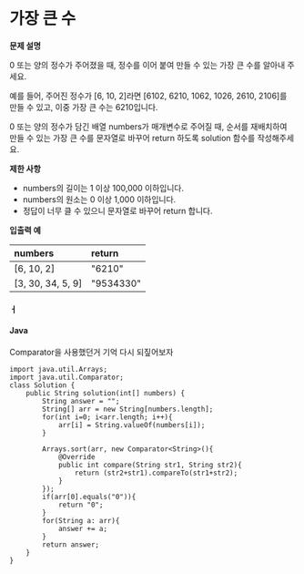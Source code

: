 # 가장 큰 수



**문제 설명**

0 또는 양의 정수가 주어졌을 때, 정수를 이어 붙여 만들 수 있는 가장 큰 수를 알아내 주세요.

예를 들어, 주어진 정수가 \[6, 10, 2\]라면 \[6102, 6210, 1062, 1026, 2610, 2106\]를 만들 수 있고, 이중 가장 큰 수는 6210입니다.

0 또는 양의 정수가 담긴 배열 numbers가 매개변수로 주어질 때, 순서를 재배치하여 만들 수 있는 가장 큰 수를 문자열로 바꾸어 return 하도록 solution 함수를 작성해주세요.

**제한 사항**

* numbers의 길이는 1 이상 100,000 이하입니다.
* numbers의 원소는 0 이상 1,000 이하입니다.
* 정답이 너무 클 수 있으니 문자열로 바꾸어 return 합니다.

**입출력 예**

| numbers | return |
| :--- | :--- |
| \[6, 10, 2\] | "6210" |
| \[3, 30, 34, 5, 9\] | "9534330" |



#### ㅓ

#### Java

Comparator을 사용했던거 기억 다시 되짚어보자

```text
import java.util.Arrays;
import java.util.Comparator;
class Solution {
    public String solution(int[] numbers) {
        String answer = "";
        String[] arr = new String[numbers.length];
        for(int i=0; i<arr.length; i++){
            arr[i] = String.valueOf(numbers[i]);
        }
        
        Arrays.sort(arr, new Comparator<String>(){
            @Override
            public int compare(String str1, String str2){
                return (str2+str1).compareTo(str1+str2);
            }
        });
        if(arr[0].equals("0")){
            return "0";
        }
        for(String a: arr){
            answer += a;
        }
        return answer;
    }
}
```

